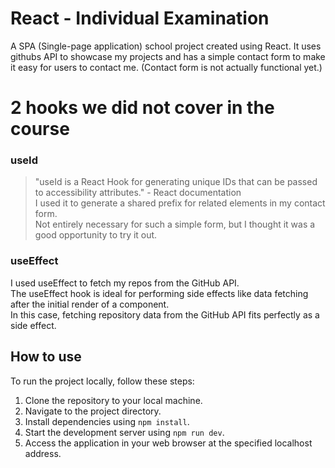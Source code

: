 # React - Individual Examination

A SPA (Single-page application) school project created using React. It uses githubs API to showcase my projects and has a simple contact form to make it easy for users to contact me. (Contact form is not actually functional yet.)

# 2 hooks we did not cover in the course
### useId
> "useId is a React Hook for generating unique IDs that can be passed to accessibility attributes." - React documentation <br>
I used it to generate a shared prefix for related elements in my contact form. <br>
Not entirely necessary for such a simple form, but I thought it was a good opportunity to try it out. 

### useEffect
I used useEffect to fetch my repos from the GitHub API. <br>
The useEffect hook is ideal for performing side effects like data fetching after the initial render of a component. <br>
In this case, fetching repository data from the GitHub API fits perfectly as a side effect.


## How to use

To run the project locally, follow these steps:

1. Clone the repository to your local machine.
2. Navigate to the project directory.
3. Install dependencies using `npm install`.
4. Start the development server using `npm run dev`.
5. Access the application in your web browser at the specified localhost address.

